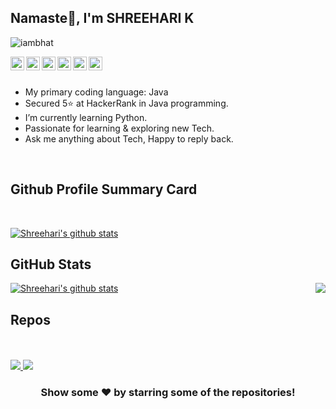 ## Namaste🙏, I'm SHREEHARI K

<p align="left"> <img src="https://komarev.com/ghpvc/?username=iambhat&label=Views&color=blue&style=plastic" alt="iambhat" /> </p>

<a href="https://twitter.com/shreeharikbhat">
  <img align="left" alt="Pawan's Twitter" width="22px" src="https://cdn.jsdelivr.net/npm/simple-icons@v3/icons/twitter.svg" />
</a>
<a href="https://linkedin.com/in/shreeharik">
  <img align="left" alt="Shreehari's Linkdein" width="22px" src="https://cdn.jsdelivr.net/npm/simple-icons@v3/icons/linkedin.svg" />
</a>
<a href="https://github.com/iambhat">
  <img align="left" alt="Shreehari's Github" width="22px" src="https://cdn.jsdelivr.net/npm/simple-icons@v3/icons/github.svg" />
</a>
<a href="https://t.me/rk_790">
  <img align="left" alt="Shreehari's Telegram" width="22px" src="https://cdn.jsdelivr.net/npm/simple-icons@v3/icons/telegram.svg" />
</a>
<a href="https://instagram.com/shreehari.k">
  <img align="left" alt="Shreehari's Instagram" width="22px" src="https://cdn.jsdelivr.net/npm/simple-icons@v3/icons/instagram.svg" />
</a>
<a href="https://www.facebook.com/shreehari.bhat.kodla/">
  <img align="left" alt="Shreehari's Facebook" width="22px" src="https://cdn.jsdelivr.net/npm/simple-icons@v3/icons/facebook.svg" />
</a>
<br/>
<br/>

-  My primary coding language: Java
-  Secured 5⭐ at HackerRank in Java programming.
-  I’m currently learning Python.
-  Passionate for learning & exploring new Tech.
-  Ask me anything about Tech, Happy to reply back.



<br/>

## Github Profile Summary Card

<br/>
<p float="center">
	<a href="https://github.com/iambhat">
		<img align="center" src="https://github-profile-summary-cards.vercel.app/api/cards/profile-details?username=iambhat&theme=calm" alt="Shreehari's github stats"/>
	</a>
</p>

## GitHub Stats

<p float="left">
	<a href="https://github.com/iambhat">
		<img align="center" src="https://github-readme-stats.vercel.app/api?username=iambhat&show_icons=true&theme=calm&line_height=27" alt="Shreehari's github stats"/>
		<!--<img align="center" src="https://github-readme-stats.vercel.app/api/top-langs/?username=iambhat&theme=calm" /> -->
		<img align="right" src="https://github-readme-stats.vercel.app/api/top-langs/?username=iambhat&layout=compact&theme=calm" />
	</a>
</p>

## Repos

<p float="left">
	<a href="https://github.com/iambhat/Banking-Project"> </br><br/>
	  <img align="bottom"  src="https://github-readme-stats.vercel.app/api/pin/?username=iambhat&repo=Banking-Project&theme=light" />
	</a>
	<a href="https://github.com/iambhat/Electricity-Billing-Management-System">
	 <img align="bottom"  src="https://github-readme-stats.vercel.app/api/pin/?username=iambhat&repo=Electricity-Billing-Management-System&theme=light" />
	</a>
</p>


<div align="center">

### Show some ❤️ by starring some of the repositories!

</div>
